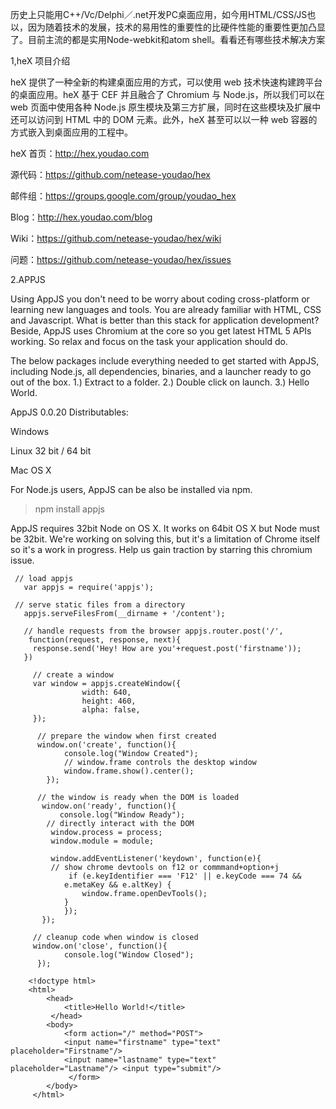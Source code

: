 历史上只能用C++/Vc/Delphi／.net开发PC桌面应用，如今用HTML/CSS/JS也以，因为随着技术的发展，技术的易用性的重要性的比硬件性能的重要性更加凸显了。目前主流的都是实用Node-webkit和atom shell。看看还有哪些技术解决方案

1,heX 项目介绍

heX 提供了一种全新的构建桌面应用的方式，可以使用 web 技术快速构建跨平台的桌面应用。heX 基于 CEF 并且融合了 Chromium 与 Node.js，所以我们可以在 web 页面中使用各种 Node.js 原生模块及第三方扩展，同时在这些模块及扩展中还可以访问到 HTML 中的 DOM 元素。此外，heX 甚至可以以一种 web 容器的方式嵌入到桌面应用的工程中。 

heX 首页：http://hex.youdao.com

源代码：https://github.com/netease-youdao/hex

邮件组：https://groups.google.com/group/youdao_hex

Blog：http://hex.youdao.com/blog

Wiki：https://github.com/netease-youdao/hex/wiki

问题：https://github.com/netease-youdao/hex/issues

2.APPJS

Using AppJS you don't need to be worry about coding cross-platform or learning new languages and tools. You are already familiar with HTML, CSS and Javascript. What is better than this stack for application development? Beside, AppJS uses Chromium at the core so you get latest HTML 5 APIs working. So relax and focus on the task your application should do.

The below packages include everything needed to get started with AppJS, including Node.js, all dependencies, binaries, and a launcher ready to go out of the box. 1.) Extract to a folder. 2.) Double click on launch. 3.) Hello World.

AppJS 0.0.20 Distributables:

Windows

Linux 32 bit / 64 bit

Mac OS X

For Node.js users, AppJS can be also be installed via npm.

>npm install appjs

AppJS requires 32bit Node on OS X. It works on 64bit OS X but Node must be 32bit. We're working on solving this, but it's a limitation of Chrome itself so it's a work in progress. Help us gain traction by starring this chromium issue.


     // load appjs
       var appjs = require('appjs'); 
   
     // serve static files from a directory  
       appjs.serveFilesFrom(__dirname + '/content'); 
    
       // handle requests from the browser appjs.router.post('/',
        function(request, response, next){
         response.send('Hey! How are you'+request.post('firstname')); 
       })   
  
         // create a window 
         var window = appjs.createWindow({ 
                    width: 640,
                    height: 460, 
                    alpha: false, 
         });
         
          // prepare the window when first created   
          window.on('create', function(){ 
                console.log("Window Created"); 
                // window.frame controls the desktop window 
                window.frame.show().center();
            }); 
        
          // the window is ready when the DOM is loaded  
           window.on('ready', function(){ 
               console.log("Window Ready"); 
            // directly interact with the DOM
             window.process = process;
             window.module = module; 
           
             window.addEventListener('keydown', function(e){
             // show chrome devtools on f12 or commmand+option+j 
                 if (e.keyIdentifier === 'F12' || e.keyCode === 74 && 
                e.metaKey && e.altKey) { 
                    window.frame.openDevTools(); 
                } 
                });
           });

         // cleanup code when window is closed
         window.on('close', function(){ 
                console.log("Window Closed"); 
          });

        <!doctype html>
        <html> 
            <head> 
                <title>Hello World!</title>
             </head> 
            <body> 
                <form action="/" method="POST"> 
                <input name="firstname" type="text" placeholder="Firstname"/> 
                <input name="lastname" type="text" placeholder="Lastname"/> <input type="submit"/>
                 </form> 
            </body>
         </html>
